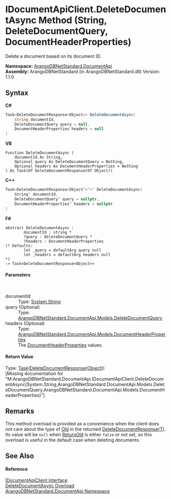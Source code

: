 # IDocumentApiClient.DeleteDocumentAsync Method (String, DeleteDocumentQuery, DocumentHeaderProperties)
 

Delete a document based on its document ID.

**Namespace:**&nbsp;<a href="927cb31f-380a-2bf4-a1ca-09ab720e232b">ArangoDBNetStandard.DocumentApi</a><br />**Assembly:**&nbsp;ArangoDBNetStandard (in ArangoDBNetStandard.dll) Version: 1.1.0

## Syntax

**C#**<br />
``` C#
Task<DeleteDocumentResponse<Object>> DeleteDocumentAsync(
	string documentId,
	DeleteDocumentQuery query = null,
	DocumentHeaderProperties headers = null
)
```

**VB**<br />
``` VB
Function DeleteDocumentAsync ( 
	documentId As String,
	Optional query As DeleteDocumentQuery = Nothing,
	Optional headers As DocumentHeaderProperties = Nothing
) As Task(Of DeleteDocumentResponse(Of Object))
```

**C++**<br />
``` C++
Task<DeleteDocumentResponse<Object^>^>^ DeleteDocumentAsync(
	String^ documentId, 
	DeleteDocumentQuery^ query = nullptr, 
	DocumentHeaderProperties^ headers = nullptr
)
```

**F#**<br />
``` F#
abstract DeleteDocumentAsync : 
        documentId : string * 
        ?query : DeleteDocumentQuery * 
        ?headers : DocumentHeaderProperties 
(* Defaults:
        let _query = defaultArg query null
        let _headers = defaultArg headers null
*)
-> Task<DeleteDocumentResponse<Object>> 

```


#### Parameters
&nbsp;<dl><dt>documentId</dt><dd>Type: <a href="https://docs.microsoft.com/dotnet/api/system.string" target="_blank" rel="noopener noreferrer">System.String</a><br /></dd><dt>query (Optional)</dt><dd>Type: <a href="2b33c58b-f17b-6f48-3c6d-1f6e6fc25880">ArangoDBNetStandard.DocumentApi.Models.DeleteDocumentQuery</a><br /></dd><dt>headers (Optional)</dt><dd>Type: <a href="ec926014-3226-807e-03cf-3e590a993eb8">ArangoDBNetStandard.DocumentApi.Models.DocumentHeaderProperties</a><br />The <a href="ec926014-3226-807e-03cf-3e590a993eb8">DocumentHeaderProperties</a> values.</dd></dl>

#### Return Value
Type: <a href="https://docs.microsoft.com/dotnet/api/system.threading.tasks.task-1" target="_blank" rel="noopener noreferrer">Task</a>(<a href="63dfe594-1cf8-a278-65a2-a0469b8d54a3">DeleteDocumentResponse</a>(<a href="https://docs.microsoft.com/dotnet/api/system.object" target="_blank" rel="noopener noreferrer">Object</a>))<br />\[Missing <returns> documentation for "M:ArangoDBNetStandard.DocumentApi.IDocumentApiClient.DeleteDocumentAsync(System.String,ArangoDBNetStandard.DocumentApi.Models.DeleteDocumentQuery,ArangoDBNetStandard.DocumentApi.Models.DocumentHeaderProperties)"\]

## Remarks
This method overload is provided as a convenience when the client does not care about the type of <a href="579a4b8c-59f2-2f2b-5c35-5c884e098099">Old</a> in the returned <a href="63dfe594-1cf8-a278-65a2-a0469b8d54a3">DeleteDocumentResponse(T)</a>. Its value will be `null` when <a href="9e3143c9-4f56-7a55-99e9-ef315f10f729">ReturnOld</a> is either `false` or not set, so this overload is useful in the default case when deleting documents.

## See Also


#### Reference
<a href="51df5b95-04af-da7c-e481-e78cd0e61d1c">IDocumentApiClient Interface</a><br /><a href="802d5e1b-08df-9191-61a8-b5dc37ca89ca">DeleteDocumentAsync Overload</a><br /><a href="927cb31f-380a-2bf4-a1ca-09ab720e232b">ArangoDBNetStandard.DocumentApi Namespace</a><br />